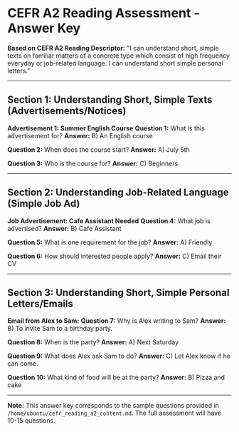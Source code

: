 # CEFR A2 Reading Assessment - Answer Key

**Based on CEFR A2 Reading Descriptor:** "I can understand short, simple texts on familiar matters of a concrete type which consist of high frequency everyday or job-related language. I can understand short simple personal letters."

---

## Section 1: Understanding Short, Simple Texts (Advertisements/Notices)

**Advertisement 1: Summer English Course**
**Question 1:** What is this advertisement for?
   **Answer:** B) An English course

**Question 2:** When does the course start?
   **Answer:** A) July 5th

**Question 3:** Who is the course for?
   **Answer:** C) Beginners

---

## Section 2: Understanding Job-Related Language (Simple Job Ad)

**Job Advertisement: Cafe Assistant Needed**
**Question 4:** What job is advertised?
   **Answer:** B) Cafe Assistant

**Question 5:** What is one requirement for the job?
   **Answer:** A) Friendly

**Question 6:** How should interested people apply?
   **Answer:** C) Email their CV

---

## Section 3: Understanding Short, Simple Personal Letters/Emails

**Email from Alex to Sam:**
**Question 7:** Why is Alex writing to Sam?
   **Answer:** B) To invite Sam to a birthday party.

**Question 8:** When is the party?
   **Answer:** A) Next Saturday

**Question 9:** What does Alex ask Sam to do?
   **Answer:** C) Let Alex know if he can come.

**Question 10:** What kind of food will be at the party?
    **Answer:** B) Pizza and cake

---

**Note:** This answer key corresponds to the sample questions provided in `/home/ubuntu/cefr_reading_a2_content.md`. The full assessment will have 10-15 questions.

